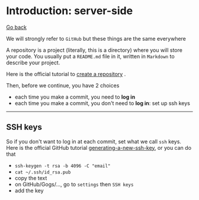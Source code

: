 # Introduction: server-side

[Go back](index.md#introduction)

We will strongly refer to ``GitHub`` but these things are the same everywhere

A repository is a project (literally, this is a directory) where you will store your code. You usually put a ``README.md`` file in it, written in ``Markdown`` to describe your project.

Here is the official tutorial to [create a repository](https://docs.github.com/en/github/getting-started-with-github/quickstart/create-a-repo)
.

Then, before we continue, you have 2 choices

* each time you make a commit, you need to **log in**
* each time you make a commit, you don't need to **log in**: set up ssh keys

<hr class="sl">

## SSH keys

So if you don't want to log in at each commit, set what we call ``ssh`` keys. Here is the official GitHub tutorial [generating-a-new-ssh-key](https://docs.github.com/en/github/authenticating-to-github/connecting-to-github-with-ssh/generating-a-new-ssh-key-and-adding-it-to-the-ssh-agent), or you can do that

* ``ssh-keygen -t rsa -b 4096 -C "email"``
* ``cat ~/.ssh/id_rsa.pub``
* copy the text
* on GitHub/Gogs/..., go to ``settings`` then `SSH keys`
* add the key
